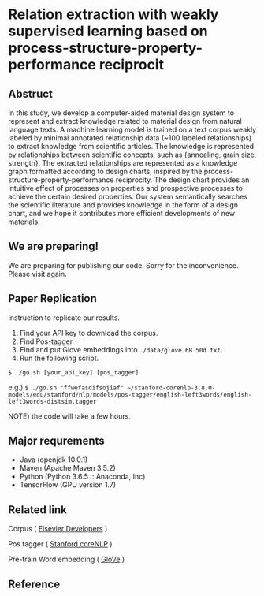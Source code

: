 # Relation extraction with weakly supervised learning based on process-structure-property-performance reciprocit


## Abstruct
In this study, we develop a computer-aided material design system to represent
and extract knowledge related to material design from natural language texts. A machine learning model is trained on a text corpus weakly labeled by minimal annotated relationship data (~100 labeled relationships) to extract knowledge from scientific articles. The knowledge is represented by relationships between scientific concepts, such as {annealing, grain size, strength}. 
The extracted relationships are represented as a knowledge graph formatted according to design charts, inspired by the process-structure-property-performance reciprocity. The design chart provides an intuitive effect of processes on properties and prospective processes to achieve the certain desired properties. 
Our system semantically searches the scientific literature and provides knowledge in the form of a design chart, and we hope it contributes more efficient developments of new materials. 


## We are preparing!
We are preparing for publishing our code. Sorry for the inconvenience. Please visit again. 


## Paper Replication
Instruction to replicate our results.

1.  Find your API key to download the corpus.
2.  Find Pos-tagger
3.  Find and put Glove embeddings into `./data/glove.6B.50d.txt`. 
4.  Run the following script.

```
$ ./go.sh [your_api_key] [pos_tagger]
```
e.g.) `$ ./go.sh "ffwefasdifsojiaf" ~/stanford-corenlp-3.8.0-models/edu/stanford/nlp/models/pos-tagger/english-left3words/english-left3words-distsim.tagger`

NOTE) the code will take a few hours. 



## Major requrements
* Java (openjdk 10.0.1)
* Maven (Apache Maven 3.5.2)
* Python (Python 3.6.5 :: Anaconda, Inc)
* TensorFlow (GPU version 1.7)


## Related link
Corpus ( [Elsevier Developers](https://dev.elsevier.com) )

Pos tagger ( [Stanford coreNLP](https://stanfordnlp.github.io/CoreNLP) )

Pre-train Word embedding ( [GloVe](https://nlp.stanford.edu/projects/glove) ) 

## Reference



